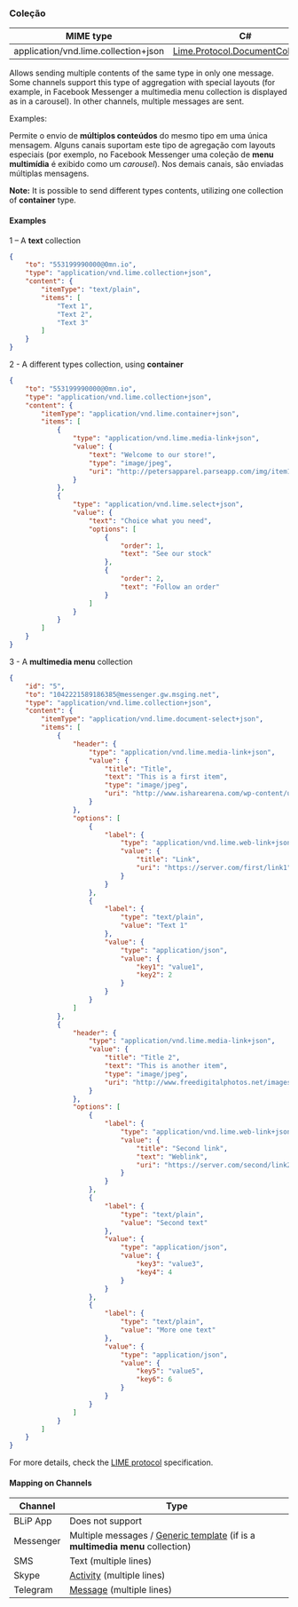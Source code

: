 ### Coleção
| MIME type                            | C#                                 |
|--------------------------------------|------------------------------------|
| application/vnd.lime.collection+json | [Lime.Protocol.DocumentCollection](https://github.com/takenet/lime-csharp/blob/master/src/Lime.Protocol/DocumentCollection.cs) |

Allows sending multiple contents of the same type in only one message. Some channels support this type of aggregation with special layouts (for example, in Facebook Messenger a multimedia menu collection is displayed as in a carousel). In other channels, multiple messages are sent.

Examples:



Permite o envio de **múltiplos conteúdos** do mesmo tipo em uma única mensagem. Alguns canais suportam este tipo de agregação com layouts especiais (por exemplo, no Facebook Messenger uma coleção de **menu multimídia** é exibido como um *carousel*). Nos demais canais, são enviadas múltiplas mensagens.

**Note:** It is possible to send different types contents, utilizing one collection of **container** type.

#### Examples

1 – A **text** collection

```json
{
	"to": "553199990000@0mn.io",
	"type": "application/vnd.lime.collection+json",
	"content": {
		"itemType": "text/plain",
		"items": [
            "Text 1",
            "Text 2",
            "Text 3"
		]
	}
}
```

2 - A different types collection, using **container**
```json
{
	"to": "553199990000@0mn.io",
	"type": "application/vnd.lime.collection+json",
	"content": {
		"itemType": "application/vnd.lime.container+json",
		"items": [
			{
				"type": "application/vnd.lime.media-link+json",
				"value": {
					"text": "Welcome to our store!",
					"type": "image/jpeg",
					"uri": "http://petersapparel.parseapp.com/img/item100-thumb.png"
				}
			},
			{
				"type": "application/vnd.lime.select+json",
				"value": {
					"text": "Choice what you need",
					"options": [
					    {
					        "order": 1,
					        "text": "See our stock"
					    },
					    {
					        "order": 2,
					        "text": "Follow an order"
					    }
					]
				}
			}			
		]
	}
}

```

3 - A **multimedia menu** collection
```json
{
    "id": "5",
    "to": "1042221589186385@messenger.gw.msging.net",
    "type": "application/vnd.lime.collection+json",
    "content": {
        "itemType": "application/vnd.lime.document-select+json",
        "items": [
            {
                "header": {
                    "type": "application/vnd.lime.media-link+json",
                    "value": {
                        "title": "Title",
                        "text": "This is a first item",
                        "type": "image/jpeg",
                        "uri": "http://www.isharearena.com/wp-content/uploads/2012/12/wallpaper-281049.jpg"
                    }
                },
                "options": [
                    {
                        "label": {
                            "type": "application/vnd.lime.web-link+json",
                            "value": {
                                "title": "Link",
                                "uri": "https://server.com/first/link1"
                            }
                        }
                    },
                    {
                        "label": {
                            "type": "text/plain",
                            "value": "Text 1"
                        },
                        "value": {
                            "type": "application/json",
                            "value": {
                                "key1": "value1",
                                "key2": 2
                            }
                        }
                    }
                ]
            },
            {
                "header": {
                    "type": "application/vnd.lime.media-link+json",
                    "value": {
                        "title": "Title 2",
                        "text": "This is another item",
                        "type": "image/jpeg",
                        "uri": "http://www.freedigitalphotos.net/images/img/homepage/87357.jpg"
                    }
                },
                "options": [
                    {
                        "label": {
                            "type": "application/vnd.lime.web-link+json",
                            "value": {
                                "title": "Second link",
                                "text": "Weblink",
                                "uri": "https://server.com/second/link2"
                            }
                        }
                    },
                    {
                        "label": {
                            "type": "text/plain",
                            "value": "Second text"
                        },
                        "value": {
                            "type": "application/json",
                            "value": {
                                "key3": "value3",
                                "key4": 4
                            }
                        }
                    },
                    {
                        "label": {
                            "type": "text/plain",
                            "value": "More one text"
                        },
                        "value": {
                            "type": "application/json",
                            "value": {
                                "key5": "value5",
                                "key6": 6
                            }
                        }
                    }
                ]
            }
        ]
    }
}
```

For more details, check the [LIME protocol](http://limeprotocol.org/content-types.html#collection) specification.

#### Mapping on Channels

| Channel              | Type                    | 
|--------------------|-------------------------|
| BLiP App           | Does not support   |
| Messenger          | Multiple messages / [Generic template](https://developers.facebook.com/docs/messenger-platform/send-api-reference/generic-template) (if is a **multimedia menu** collection)|
| SMS                | Text (multiple lines) |
| Skype              | [Activity](https://docs.botframework.com/en-us/skype/chat/#sending-messages-1) (multiple lines)|
| Telegram           | [Message](https://core.telegram.org/bots/api#message) (multiple lines)|
